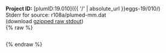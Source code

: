 **Project ID:** [plumID:19.010]({{ '/' | absolute_url }}eggs-19/010/)  
Stderr for source:  r108a/plumed-mm.dat   
(download [gzipped raw stdout](plumed-mm.dat.plumed.stdout.txt.gz))  
{% raw %}
<pre>
</pre>
{% endraw %}
